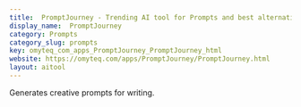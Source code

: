 ```yaml
---
title:  PromptJourney - Trending AI tool for Prompts and best alternatives
display_name:  PromptJourney
category: Prompts
category_slug: prompts
key: omyteq_com_apps_PromptJourney_PromptJourney_html
website: https://omyteq.com/apps/PromptJourney/PromptJourney.html
layout: aitool
---
```


Generates creative prompts for writing.
